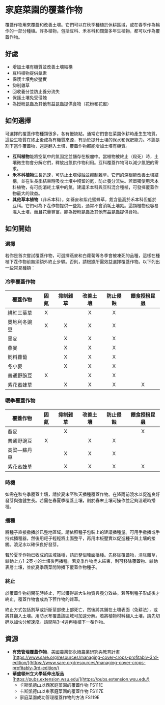 # 家庭菜園的覆蓋作物

覆蓋作物用來覆蓋和改善土壤。它們可以在秋季種植於休耕區域，或在春季作為輪作的一部分種植。許多植物，包括豆科、禾本科和闊葉多年生植物，都可以作為覆蓋作物。

## 好處

- 增加土壤有機質並改善土壤結構
- 豆科植物提供氮素
- 保護土壤免於壓實
- 抑制雜草
- 回收養分並防止養分流失
- 保護土壤免受侵蝕
- 為授粉昆蟲及其他有益昆蟲提供食物（花粉和花蜜）

## 如何選擇

可選擇的覆蓋作物種類很多，各有優缺點。通常它們會在菜園休耕時產生生物質。這些生物質在終止後成為有機質來源，有助於提升土壤的保水和保肥能力。不論是割下當作覆蓋物，還是翻入土壤，覆蓋作物都能增加土壤有機質。

- **豆科植物**能將空氣中的氮固定並儲存在根瘤中。當植物被終止（殺死）時，土壤微生物會分解它們，釋放出氮供作物利用。豆科覆蓋作物可以減少氮肥的需求。
- **禾本科植物**生長迅速，可防止土壤侵蝕並抑制雜草。它們的深根能改善土壤結構，並在生長季結束時吸收土壤中殘留的氮，防止養分流失。若單獨使用禾本科植物，有可能消耗土壤中的氮。建議禾本科與豆科混合種植，可發揮覆蓋作物最大的效益。
- **其他草本植物**（非禾本科），如蕎麥和紫花蜜蜂草，氮含量高於禾本科但低於豆科。它們可為下茬作物提供一些氮，通常不會消耗土壤氮。這類植物也容易混入土壤，而且花量豐富，能為授粉昆蟲及其他有益昆蟲提供食物。

## 如何開始

### 選擇

若你是首次嘗試覆蓋作物，可選擇燕麥和白蘿蔔等冬季會被凍死的品種，這樣在種植下茬作物前無須額外終止步驟。否則，請根據所需效益選擇覆蓋作物。以下列出一些常見種類：

### 冷季覆蓋作物

| 覆蓋作物             | 固氮       | 抑制雜草   | 改善土壤 | 防止侵蝕 | 餵食授粉昆蟲 |
|----------------------|:----------:|:----------:|:--------:|:--------:|:------------:|
| 緋紅三葉草           | X          |            | X        | X        |              |
| 奧地利冬豌豆         | X          | X          | X        | X        |              |
| 黑麥                 |            | X          | X        | X        |              |
| 燕麥                 |            | X          | X        | X        |              |
| 飼料蘿蔔             |            | X          | X        | X        |              |
| 冬小麥               |            | X          | X        | X        |              |
| 普通野豌豆           | X          |            | X        | X        |              |
| 紫花蜜蜂草           |            | X          | X        | X        | X            |

### 暖季覆蓋作物

| 覆蓋作物             | 固氮       | 抑制雜草   | 改善土壤 | 防止侵蝕 | 餵食授粉昆蟲 |
|----------------------|:----------:|:----------:|:--------:|:--------:|:------------:|
| 蕎麥                 |            | X          |          |          | X            |
| 普通野豌豆           | X          |            | X        | X        |              |
| 高粱—蘇丹草          |            | X          | X        | X        |              |
| 紫花蜜蜂草           |            | X          | X        | X        | X            |

### 時機

如需在秋冬季覆蓋土壤，請於夏末至秋天播種覆蓋作物。在降雨前澆水以促進良好發芽與強健生長。若需在春夏季覆蓋土壤，則於春末土壤可操作並足夠溫暖時播種。

### 播種

將種子直接撒播於已整地區域。請依照種子包裝上的建議播種量。可用手撒播或手持式播種器，然後用耙子輕輕將土面整平，再用木板壓實以促進種子與土壤的接觸。澆足水以確保良好發芽。

若於夏季作物已收成的區域播種，請於整個畦面播種。先移除覆蓋物，清除雜草，鬆動上方1–2英寸的土壤後再播種。若夏季作物尚未結束，則可移除覆蓋物、鬆動表層土壤，並於夏季蔬菜間隙播下覆蓋作物種子。

### 終止

於覆蓋作物初開花時終止，可以獲得最大生物質與養分效益。若等到種子形成後才終止，覆蓋作物會成為下茬作物的雜草。

終止方式包括割草或折斷莖部使上部死亡，然後將其鋪在土壤表面（免耕法），或將其翻入土壤。用防水布覆蓋該區域可加速分解。若將植物材料翻入土壤，請先切碎以加快分解速度。請間隔3–4週再種植下一茬作物。

## 資源

- **有效管理覆蓋作物**，美國農業部永續農業研究與教育計畫  
  [https://www.sare.org/resources/managing-cover-crops-profitably-3rd-edition/](https://www.sare.org/resources/managing-cover-crops-profitably-3rd-edition/)
- **華盛頓州立大學延伸出版品**  
  [https://pubs.extension.wsu.edu/](https://pubs.extension.wsu.edu/)
    - 卡斯凱德山以西家庭菜園的覆蓋作物 FS111E
    - 卡斯凱德山以東家庭菜園的覆蓋作物 FS117E
    - 家庭菜園成功管理覆蓋作物的方法 FS119E
